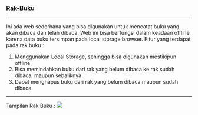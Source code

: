 ### Rak-Buku

---
Ini ada web sederhana yang bisa digunakan untuk mencatat buku yang akan dibaca dan telah dibaca.
Web ini bisa berfungsi dalam keadaan offline karena data buku tersimpan pada local storage browser. Fitur yang terdapat pada rak buku :

1. Menggunakan Local Storage, sehingga bisa digunakan mestikipun offline.
2. Bisa memindahkan buku dari rak yang belum dibaca ke rak sudah dibaca, maupun sebaliknya
3. Dapat menghapus buku dari rak yang belum dibaca maupun sudah dibaca.

---
Tampilan Rak Buku : 
<img src="https://github.com/khairulhabibie/rak-buku/blob/main/assets/doc/rak-buku.png"/>
